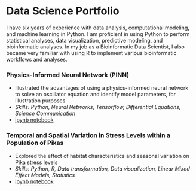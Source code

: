 # Data Science Portfolio
I have six years of experience with data analysis, computational modeling, and machine learning in Python. I am proficient in using Python to perform statistical analyses, data visualization, predictive modeling, and bioinformatic analyses. In my job as a Bioinformatic Data Scientist, I also became very familiar with using R to implement various bioinformatic workflows and analyses.

### Physics-Informed Neural Network (PINN)
* Illustrated the advantages of using a physics-informed neural network to solve an oscillator equation and identify model parameters, for illustration purposes
* _Skills: Python, Neural Networks, Tensorflow, Differential Equations, Science Communication_
* [ipynb notebook](https://github.com/AmelieScha/PINN_oscillator_tf2/blob/main/oscillator_PINN_tf2.ipynb)

### Temporal and Spatial Variation in Stress Levels within a Population of Pikas
* Explored the effect of habitat characteristics and seasonal variation on Pika stress levels
* _Skills: Python, R, Data transformation, Data visualization, Linear Mixed Effect Models, Statistics_
* [ipynb notebook](https://github.com/AmelieScha/pika_stress/blob/main/pika_stress.ipynb)
